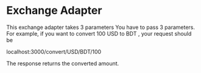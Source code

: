 # Exchange Adapter

This exchange adapter takes 3 parameters
You have to pass 3 parameters.
For example, if you want to convert 100 USD to BDT , your request should be
 
localhost:3000/convert/USD/BDT/100

The response returns the converted amount.
